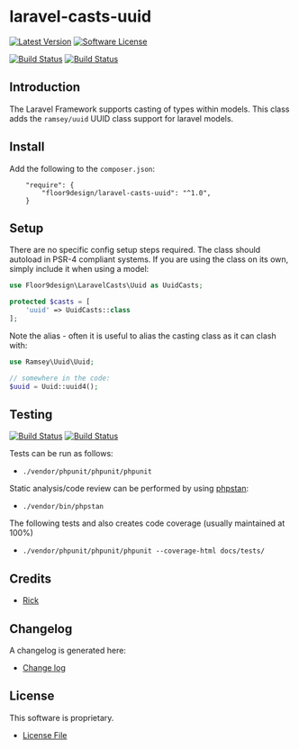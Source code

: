 # laravel-casts-uuid

[![Latest Version](https://img.shields.io/github/v/release/floor9design-ltd/laravel-casts-uuid?include_prereleases&style=plastic)](https://github.com/floor9design-ltd/laravel-casts-uuid)
[![Software License](https://img.shields.io/badge/license-MIT-brightgreen.svg?style=plastic)](LICENCE.md)

[![Build Status](https://travis-ci.com/floor9design-ltd/laravel-casts-uuid.svg?token=x4MFxdDxakjaUk28JSuL)](https://travis-ci.com/github/floor9design-ltd/laravel-casts-uuid)
[![Build Status](https://img.shields.io/codecov/c/github/floor9design-ltd/laravel-casts-uuid?style=plastic)](https://codecov.io/gh/floor9design-ltd/laravel-casts-uuid)

## Introduction

The Laravel Framework supports casting of types within models. This class adds the `ramsey/uuid` UUID class support 
for laravel models.

## Install

Add the following to the `composer.json`:

```jsonlines
    "require": {
        "floor9design/laravel-casts-uuid": "^1.0",
    }
```

## Setup

There are no specific config setup steps required.
The class should autoload in PSR-4 compliant systems. If you are using the class on its own, simply include it when
using a model:

```php
use Floor9design\LaravelCasts\Uuid as UuidCasts;

protected $casts = [
    'uuid' => UuidCasts::class
];

```

Note the alias - often it is useful to alias the casting class as it can clash with:

```php
use Ramsey\Uuid\Uuid;

// somewhere in the code:
$uuid = Uuid::uuid4();

```

## Testing

[![Build Status](https://img.shields.io/travis/floor9design-ltd/laravel-casts-uuid?style=plastic)](https://travis-ci.com/github/floor9design-ltd/laravel-casts-uuid)
[![Build Status](https://img.shields.io/codecov/c/github/floor9design-ltd/laravel-casts-uuid?style=plastic)](https://codecov.io/gh/floor9design-ltd/laravel-casts-uuid)

Tests can be run as follows:

* `./vendor/phpunit/phpunit/phpunit`

Static analysis/code review can be performed by using [phpstan](https://phpstan.org/):

* `./vendor/bin/phpstan`

The following tests and also creates code coverage (usually maintained at 100%)

* `./vendor/phpunit/phpunit/phpunit --coverage-html docs/tests/`

## Credits

- [Rick](https://github.com/elb98rm)

## Changelog

A changelog is generated here:

* [Change log](CHANGELOG.md)

## License

This software is proprietary.

* [License File](LICENCE.md)
